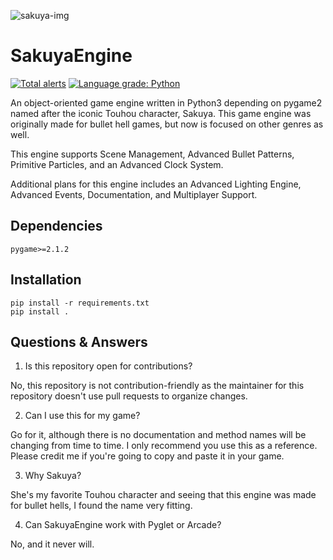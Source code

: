 ![sakuya-img](https://c4.wallpaperflare.com/wallpaper/802/75/784/anime-anime-girls-izayoi-sakuya-touhou-wallpaper-preview.jpg)

# SakuyaEngine
[![Total alerts](https://img.shields.io/lgtm/alerts/g/novialriptide/SakuyaEngine.svg?logo=lgtm&logoWidth=18)](https://lgtm.com/projects/g/novialriptide/SakuyaEngine/alerts/)
[![Language grade: Python](https://img.shields.io/lgtm/grade/python/g/novialriptide/SakuyaEngine.svg?logo=lgtm&logoWidth=18)](https://lgtm.com/projects/g/novialriptide/SakuyaEngine/context:python)

An object-oriented game engine written in Python3 depending on pygame2 named after the iconic Touhou character, Sakuya. This game engine was originally made for bullet hell games, but now is focused on other genres as well.

This engine supports Scene Management, Advanced Bullet Patterns, Primitive Particles, and an Advanced Clock System.

Additional plans for this engine includes an Advanced Lighting Engine, Advanced Events, Documentation, and Multiplayer Support.

## Dependencies
```
pygame>=2.1.2
```

## Installation
```
pip install -r requirements.txt
pip install .
```

## Questions & Answers
1. Is this repository open for contributions?

No, this repository is not contribution-friendly as the maintainer for this repository doesn't use pull requests to organize changes. 

2. Can I use this for my game?

Go for it, although there is no documentation and method names will be changing from time to time. I only recommend you use this as a reference. Please credit me if you're going to copy and paste it in your game.

3. Why Sakuya?

She's my favorite Touhou character and seeing that this engine was made for bullet hells, I found the name very fitting.

4. Can SakuyaEngine work with Pyglet or Arcade?

No, and it never will.
